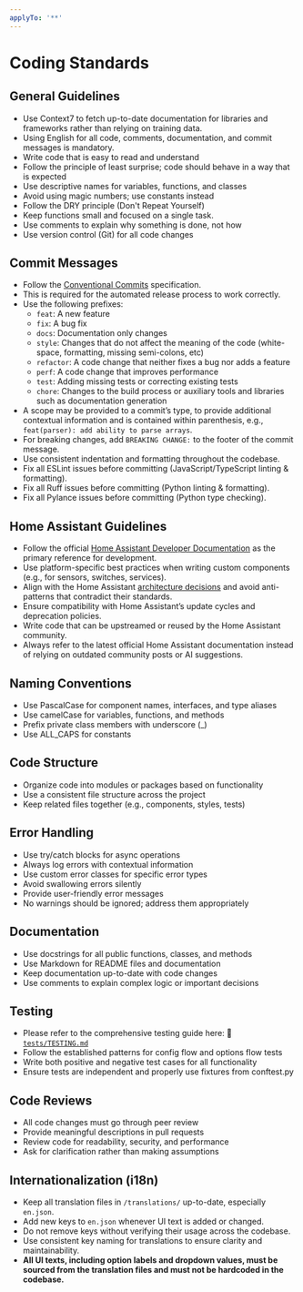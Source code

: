 ```yaml
---
applyTo: '**'
---
```

# Coding Standards

## General Guidelines
- Use Context7 to fetch up-to-date documentation for libraries and frameworks rather than relying on training data.
- Using English for all code, comments, documentation, and commit messages is mandatory.
- Write code that is easy to read and understand
- Follow the principle of least surprise; code should behave in a way that is expected
- Use descriptive names for variables, functions, and classes
- Avoid using magic numbers; use constants instead
- Follow the DRY principle (Don't Repeat Yourself)
- Keep functions small and focused on a single task.
- Use comments to explain why something is done, not how
- Use version control (Git) for all code changes

## Commit Messages
- Follow the [Conventional Commits](https://www.conventionalcommits.org/) specification.
- This is required for the automated release process to work correctly.
- Use the following prefixes:
  - `feat`: A new feature
  - `fix`: A bug fix
  - `docs`: Documentation only changes
  - `style`: Changes that do not affect the meaning of the code (white-space, formatting, missing semi-colons, etc)
  - `refactor`: A code change that neither fixes a bug nor adds a feature
  - `perf`: A code change that improves performance
  - `test`: Adding missing tests or correcting existing tests
  - `chore`: Changes to the build process or auxiliary tools and libraries such as documentation generation
- A scope may be provided to a commit’s type, to provide additional contextual information and is contained within parenthesis, e.g., `feat(parser): add ability to parse arrays`.
- For breaking changes, add `BREAKING CHANGE:` to the footer of the commit message.
- Use consistent indentation and formatting throughout the codebase.
- Fix all ESLint issues before committing (JavaScript/TypeScript linting & formatting).
- Fix all Ruff issues before committing (Python linting & formatting).
- Fix all Pylance issues before committing (Python type checking).
## Home Assistant Guidelines
- Follow the official [Home Assistant Developer Documentation](https://developers.home-assistant.io/) as the primary reference for development.
- Use platform-specific best practices when writing custom components (e.g., for sensors, switches, services).
- Align with the Home Assistant [architecture decisions](https://developers.home-assistant.io/docs/architecture_index/) and avoid anti-patterns that contradict their standards.
- Ensure compatibility with Home Assistant’s update cycles and deprecation policies.
- Write code that can be upstreamed or reused by the Home Assistant community.
- Always refer to the latest official Home Assistant documentation instead of relying on outdated community posts or AI suggestions.
## Naming Conventions
- Use PascalCase for component names, interfaces, and type aliases
- Use camelCase for variables, functions, and methods
- Prefix private class members with underscore (_)
- Use ALL_CAPS for constants
## Code Structure
- Organize code into modules or packages based on functionality
- Use a consistent file structure across the project
- Keep related files together (e.g., components, styles, tests)
## Error Handling
- Use try/catch blocks for async operations
- Always log errors with contextual information
- Use custom error classes for specific error types
- Avoid swallowing errors silently
- Provide user-friendly error messages
- No warnings should be ignored; address them appropriately
## Documentation
- Use docstrings for all public functions, classes, and methods
- Use Markdown for README files and documentation
- Keep documentation up-to-date with code changes
- Use comments to explain complex logic or important decisions
## Testing
- Please refer to the comprehensive testing guide here: 📄 [`tests/TESTING.md`](tests/TESTING.md)
- Follow the established patterns for config flow and options flow tests
- Write both positive and negative test cases for all functionality
- Ensure tests are independent and properly use fixtures from conftest.py
## Code Reviews
- All code changes must go through peer review
- Provide meaningful descriptions in pull requests
- Review code for readability, security, and performance
- Ask for clarification rather than making assumptions
## Internationalization (i18n)
- Keep all translation files in `/translations/` up-to-date, especially `en.json`.
- Add new keys to `en.json` whenever UI text is added or changed.
- Do not remove keys without verifying their usage across the codebase.
- Use consistent key naming for translations to ensure clarity and maintainability.
- **All UI texts, including option labels and dropdown values, must be sourced from the translation files and must not be hardcoded in the codebase.**
